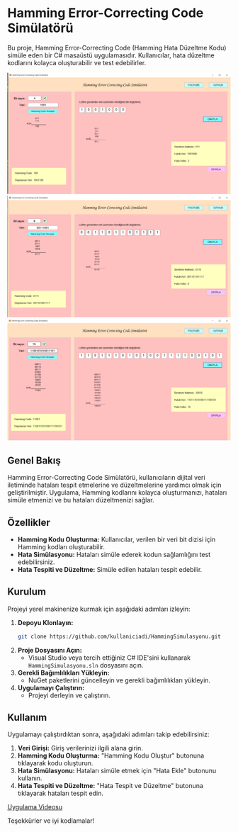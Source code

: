# Hamming Error-Correcting Code Simülatörü

Bu proje, Hamming Error-Correcting Code (Hamming Hata Düzeltme Kodu) simüle eden bir C# masaüstü uygulamasıdır. Kullanıcılar, hata düzeltme kodlarını kolayca oluşturabilir ve test edebilirler.

![Proje Görseli](resimler/simulator1.png)
![Proje Görseli](resimler/simulator2.png)
![Proje Görseli](resimler/simulator3.png)

## Genel Bakış

Hamming Error-Correcting Code Simülatörü, kullanıcıların dijital veri iletiminde hataları tespit etmelerine ve düzeltmelerine yardımcı olmak için geliştirilmiştir. Uygulama, Hamming kodlarını kolayca oluşturmanızı, hataları simüle etmenizi ve bu hataları düzeltmenizi sağlar.

## Özellikler

- **Hamming Kodu Oluşturma:** Kullanıcılar, verilen bir veri bit dizisi için Hamming kodları oluşturabilir.
- **Hata Simülasyonu:** Hataları simüle ederek kodun sağlamlığını test edebilirsiniz.
- **Hata Tespiti ve Düzeltme:** Simüle edilen hataları tespit edebilir.

## Kurulum

Projeyi yerel makinenize kurmak için aşağıdaki adımları izleyin:

1. **Depoyu Klonlayın:**
    ```bash
    git clone https://github.com/kullaniciadi/HammingSimulasyonu.git
    ```
2. **Proje Dosyasını Açın:**
    - Visual Studio veya tercih ettiğiniz C# IDE'sini kullanarak `HammingSimulasyonu.sln` dosyasını açın.
3. **Gerekli Bağımlılıkları Yükleyin:**
    - NuGet paketlerini güncelleyin ve gerekli bağımlılıkları yükleyin.
4. **Uygulamayı Çalıştırın:**
    - Projeyi derleyin ve çalıştırın.

## Kullanım

Uygulamayı çalıştırdıktan sonra, aşağıdaki adımları takip edebilirsiniz:

1. **Veri Girişi:** Giriş verilerinizi ilgili alana girin.
2. **Hamming Kodu Oluşturma:** "Hamming Kodu Oluştur" butonuna tıklayarak kodu oluşturun.
3. **Hata Simülasyonu:** Hataları simüle etmek için "Hata Ekle" butonunu kullanın.
4. **Hata Tespiti ve Düzeltme:** "Hata Tespit ve Düzeltme" butonuna tıklayarak hataları tespit edin.

[Uygulama Videosu](https://www.youtube.com/link)

Teşekkürler ve iyi kodlamalar!
